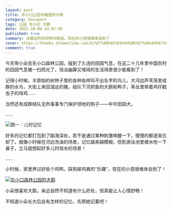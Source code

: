 ```yaml
---
layout: post
title: 东小口公园池塘里的大鹅
category: Document
tags: 公园 东小口 大鹅
date: 2021-10-08 14:02:05
published: true
summary: 池塘边的鸡鸣鸭叫鹅追，现在的小孩很难体会到了
cover: https://thumbs.dreamstime.com/b/%E7%8B%82%E6%94%BE%E7%9A%84%E7%94%9F-%E5%9C%A8%E6%B1%A0%E5%A1%98-32487518.jpg
comment: true
---
```


今天带小朵去东小口森林公园，碰到了久违的田园气息，在这二十几年里中国农村的田园气息被一扫而光了，恬淡幽静又喧闹的生活场景很少能看到了！

记得小时候，半原始的树林子里的各种各样叫不出名字的鸟儿，大河边芦苇荡里成群的水鸟，大街上来回溜达的猪，结队下河抓鱼的大鹅和鸭子，草丛里带着鸡仔戳虫子的母鸡……

当然还有成群结队无所事事专门保护领地的狗子——中华田园犬。

……

![图一：儿时记忆](https://img.doooor.net/img/forum/201309/04/233635jz929g2l03kq9ld0.jpg)

好多的记忆都打包到了脑海深处，若不是通过某种刺激唤醒一下，慢慢的都逐渐忘却了。就像小时候在河边洗澡的场景，记忆越来越模糊，但到游泳池里被水呛一下鼻子，立马就想起好多儿时戏水的场景！

……

小时候，家里养过好些个鸡鸭，踩狗屎鸡粪的“乐趣”，现在的小孩很难体会到了！

<!--
<video data-v-1cd84dd5="" poster="//ci.xiaohongshu.com/7f0d5b01-e9f4-477f-9484-5c5a3f5d202b?imageView2/2/w/1080/format/jpg" src="http://v.xiaohongshu.com/3d12bfcd8ef39f4d709289e9992d8b0aad8dd585_r_ln?sign=8b10880129f14510ea782b1dbba964de&amp;t=621a4e80" controls="controls" objectfit="contain" width="380px"></video>
-->

[![东小口森林公园的大鹅](//ci.xiaohongshu.com/7f0d5b01-e9f4-477f-9484-5c5a3f5d202b?imageView2/2/w/1080/format/jpg)](https://www.xiaohongshu.com/discovery/item/616019fe0000000001024bbe)

小朵很喜欢大鹅，亲近自然不知道有什么好处，但真能让人心情舒畅！

不知道小朵长大后会有怎样的记忆，先帮她记着吧！

